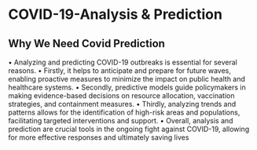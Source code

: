 # COVID-19-Analysis & Prediction 
## Why We Need Covid Prediction 
• Analyzing and predicting COVID-19 outbreaks is essential for several reasons.
• Firstly, it helps to anticipate and prepare for future waves, enabling proactive measures to minimize
the impact on public health and healthcare systems.
• Secondly, predictive models guide policymakers in making evidence-based decisions on resource
allocation, vaccination strategies, and containment measures.
• Thirdly, analyzing trends and patterns allows for the identification of high-risk areas and populations,
facilitating targeted interventions and support.
• Overall, analysis and prediction are crucial tools in the ongoing fight against COVID-19, allowing for
more effective responses and ultimately saving lives
